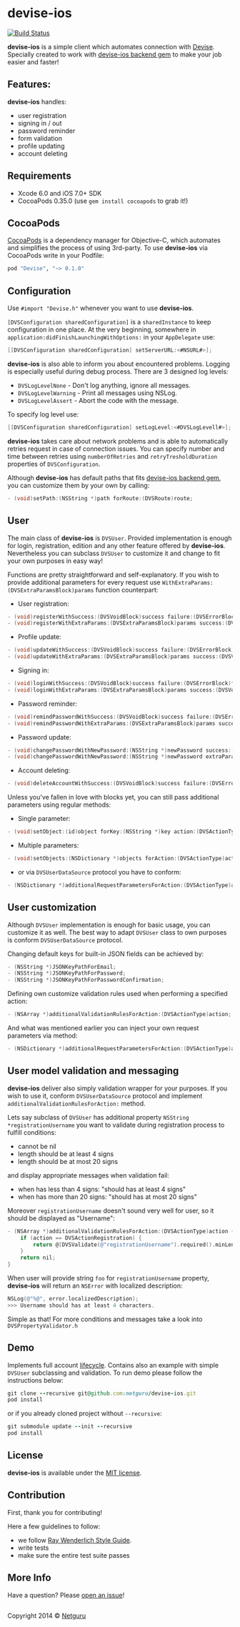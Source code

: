 # devise-ios

[![Build Status](https://travis-ci.org/netguru/devise-ios.svg?branch=master)](https://travis-ci.org/netguru/devise-ios)

**devise-ios** is a simple client which automates connection with [Devise](https://github.com/plataformatec/devise). Specially created to work with [devise-ios backend gem](https://github.com/netguru/devise-ios-rails) to make your job easier and faster!

## Features:
**devise-ios** handles:
* user registration
* signing in / out
* password reminder
* form validation
* profile updating
* account deleting

## Requirements

- Xcode 6.0 and iOS 7.0+ SDK
- CocoaPods 0.35.0 (use `gem install cocoapods` to grab it!)

## CocoaPods

[CocoaPods](http://cocoapods.org) is a dependency manager for Objective-C, which automates and simplifies the process of using 3rd-party. To use **devise-ios** via CocoaPods write in your Podfile:

```ruby
pod "Devise", "~> 0.1.0"
```

## Configuration
Use `#import "Devise.h"` whenever you want to use **devise-ios**.

`[DVSConfiguration sharedConfiguration]` is a `sharedInstance` to keep configuration in one place. At the very beginning, somewhere in `application:didFinishLaunchingWithOptions:` in your `AppDelegate` use:
```objective-c
[[DVSConfiguration sharedConfiguration] setServerURL:<#NSURL#>];
```

 **devise-ios** is also able to inform you about encountered problems. Logging is especially useful during debug process. There are 3 designed log levels:
 * `DVSLogLevelNone` - Don't log anything, ignore all messages.
 * `DVSLogLevelWarning` - Print all messages using NSLog.
 * `DVSLogLevelAssert` - Abort the code with the message.

To specify log level use:
 ```objective-c
[[DVSConfiguration sharedConfiguration] setLogLevel:<#DVSLogLevell#>];
```

 **devise-ios** takes care about network problems and is able to automatically retries request in case of connection issues. You can specify number and time between retries using `numberOfRetries` and `retryTresholdDuration` properties of `DVSConfiguration`.

Although **devise-ios** has default paths that fits [devise-ios backend gem](https://github.com/netguru/devise-ios-rails), you can customize them by your own by calling:
 ```objective-c
- (void)setPath:(NSString *)path forRoute:(DVSRoute)route;
```

## User
The main class of **devise-ios** is `DVSUser`. Provided implementation is enough for login, registration, edition and any other feature offered by **devise-ios**. Nevertheless you can subclass `DVSUser` to customize it and change to fit your own purposes in easy way!

Functions are pretty straightforward and self-explanatory. If you wish to provide additional parameters for every request use `WithExtraParams:(DVSExtraParamsBlock)params` function counterpart:
* User registration:
```objective-c
- (void)registerWithSuccess:(DVSVoidBlock)success failure:(DVSErrorBlock)failure;
- (void)registerWithExtraParams:(DVSExtraParamsBlock)params success:(DVSVoidBlock)success failure:(DVSErrorBlock)failure;
```
* Profile update:
```objective-c
- (void)updateWithSuccess:(DVSVoidBlock)success failure:(DVSErrorBlock)failure;
- (void)updateWithExtraParams:(DVSExtraParamsBlock)params success:(DVSVoidBlock)success failure:(DVSErrorBlock)failure;
```
* Signing in:
```objective-c
- (void)loginWithSuccess:(DVSVoidBlock)success failure:(DVSErrorBlock)failure;
- (void)loginWithExtraParams:(DVSExtraParamsBlock)params success:(DVSVoidBlock)success failure:(DVSErrorBlock)failure;
```
* Password reminder:
```objective-c
- (void)remindPasswordWithSuccess:(DVSVoidBlock)success failure:(DVSErrorBlock)failure;
- (void)remindPasswordWithExtraParams:(DVSExtraParamsBlock)params success:(DVSVoidBlock)success failure:(DVSErrorBlock)failure;
```
* Password update:
```objective-c
- (void)changePasswordWithNewPassword:(NSString *)newPassword success:(DVSVoidBlock)success failure:(DVSErrorBlock)failure;
- (void)changePasswordWithNewPassword:(NSString *)newPassword extraParams:(DVSExtraParamsBlock)params success:(DVSVoidBlock)success failure:(DVSErrorBlock)failure;
```
* Account deleting:
```objective-c
- (void)deleteAccountWithSuccess:(DVSVoidBlock)success failure:(DVSErrorBlock)failure;
```

Unless you've fallen in love with blocks yet, you can still pass additional parameters using regular methods:
* Single parameter:
```objective-c
- (void)setObject:(id)object forKey:(NSString *)key action:(DVSActionType)actionType;
```
*  Multiple parameters:
```objective-c
- (void)setObjects:(NSDictionary *)objects forAction:(DVSActionType)actionType;
```
* or via `DVSUserDataSource` protocol you have to conform:
```objective-c
- (NSDictionary *)additionalRequestParametersForAction:(DVSActionType)action;
```
## User customization
Although `DVSUser` implementation is enough for basic usage, you can customize it as well. The best way to adapt `DVSUser` class to own purposes is conform `DVSUserDataSource` protocol.

Changing default keys for built-in JSON fields can be achieved by:
```objective-c
- (NSString *)JSONKeyPathForEmail;
- (NSString *)JSONKeyPathForPassword;
- (NSString *)JSONKeyPathForPasswordConfirmation;
```

Defining own customize validation rules used when performing a specified action:
```objective-c
- (NSArray *)additionalValidationRulesForAction:(DVSActionType)action;
```
And what was mentioned earlier you can inject your own request parameters via method:
```objective-c
- (NSDictionary *)additionalRequestParametersForAction:(DVSActionType)action;
```

## User model validation and messaging
**devise-ios** deliver also simply validation wrapper for your purposes. If you wish to use it, conform `DVSUserDataSource` protocol and implement `additionalValidationRulesForAction:` method.

Lets say subclass of `DVSUser` has additional property `NSString *registrationUsername` you want to validate during registration process to fulfill conditions:
* cannot be nil
* length should be at least 4 signs
* length should be at most 20 signs

and display appropriate messages when validation fail:

* when has less than 4 signs: "should has at least 4 signs"
* when has more than 20 signs: "should has at most 20 signs"

Moreover `registrationUsername` doesn't sound very well for user, so it should be displayed as "Username":
```objective-c
- (NSArray *)additionalValidationRulesForAction:(DVSActionType)action {
    if (action == DVSActionRegistration) {
        return @[DVSValidate(@"registrationUsername").required().minLength(5).maxLength(20).tooShort(@"should has at least 4 signs.").tooLong(@"should has at most 20 signs").localizedPropertyName(@"Username")];
    }
    return nil;
}
```

When user will provide string `foo` for `registrationUsername` property, **devise-ios** will return an `NSError` with localized description:
```objective-c
NSLog(@"%@", error.localizedDescription);
>>> Username should has at least 4 characters.
```
Simple as that! For more conditions and messages take a look into `DVSPropertyValidator.h`

## Demo
Implements full account [lifecycle](#Features). Contains also an example with simple `DVSUser` subclassing and validation. To run demo please follow the instructions below:
```ruby
git clone --recursive git@github.com:netguru/devise-ios.git
pod install
```
or if you already cloned project without `--recursive`:
```ruby
git submodule update --init --recursive
pod install
```

## License
**devise-ios** is available under the [MIT license](https://github.com/netguru/devise-ios/blob/master/LICENSE.md).

## Contribution
First, thank you for contributing!

Here a few guidelines to follow:

- we follow [Ray Wenderlich Style Guide](https://github.com/raywenderlich/objective-c-style-guide).
- write tests
- make sure the entire test suite passes

## More Info

Have a question? Please [open an issue](https://github.com/netguru/devise-ios/issues/new)!

##
Copyright  2014 © [Netguru](https://netguru.co)
